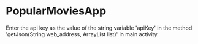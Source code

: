 # PopularMoviesApp

Enter the api key as the value of the string variable 'apiKey' in the method 'getJson(String web_address, ArrayList<Movie> list)' in main activity. 
